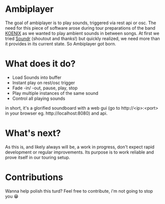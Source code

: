 # Ambiplayer


The goal of ambiplayer is to play sounds, triggered via rest api or osc.
The need for this piece of software arose during tour preparations of the band [KOENIX](https://koenix-band.ch) as we wanted to play ambient sounds in between songs.
At first we tried [Soundr](https://git.project-name-here.de/Project-Name-Here/soundr) (shoutout and thanks!) but quickly realized, we need more than it provides in its current state.
So Ambiplayer got born.

# What does it do?

- Load Sounds into buffer
- Instant play on rest/osc trigger
- Fade -in/ -out, pause, play, stop
- Play multiple instances of the same sound
- Control all playing sounds

in short, it's a glorified soundboard with a web gui (go to http://\<ip\>:\<port\> in your browser eg. http://localhost:8080) and api.

# What's next?

As this is, and likely always will be, a work in progress, don't expect rapid development or regular improvements.
Its purpose is to work reliable and prove itself in our touring setup.

# Contributions

Wanna help polish this turd? Feel free to contribute, i'm not going to stop you :grin:



